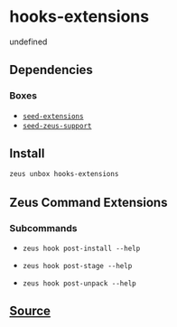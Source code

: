 
hooks-extensions
====================


undefined



## Dependencies
### Boxes
* [`seed-extensions`](seed-extensions.md)
* [`seed-zeus-support`](seed-zeus-support.md)




## Install
```bash
zeus unbox hooks-extensions
```



## Zeus Command Extensions

### Subcommands
* ```zeus hook post-install --help```

* ```zeus hook post-stage --help```

* ```zeus hook post-unpack --help```






## [Source](https://github.com/liquidapps-io/zeus-sdk/tree/master/boxes/groups/core/hooks-extensions)